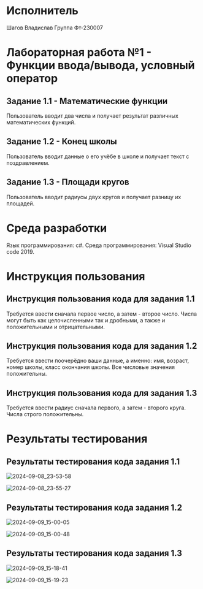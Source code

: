 # Исполнитель
Шагов Владислав 
Группа Фт-230007
# Лабораторная работа №1 - Функции ввода/вывода, условный оператор
## Задание 1.1 - Математические функции
Пользователь вводит два числа и получает результат различных математических функций.
## Задание 1.2 - Конец школы
Пользователь вводит данные о его учёбе в школе и получает текст с поздравлением.
## Задание 1.3 - Площади кругов
Пользователь вводит радиусы двух кругов и получает разницу их площадей.
# Среда разработки
Язык программирования: c#.
Среда программирования: Visual Studio code 2019.
# Инструкция пользования
## Инструкция пользования кода для задания 1.1
Требуется ввести сначала первое число, а затем - второе число. Числа могут быть как целочисленными так и дробными, а также и положительными и отрицательными.
## Инструкция пользования кода для задания 1.2
Требуется ввести поочерёдно ваши данные, а именно: имя, возраст, номер школы, класс окончания школы. Все числовые значения положительны.
## Инструкция пользования кода для задания 1.3
Требуется ввести радиус сначала первого, а затем - второго круга. Числа строго положительны.
# Результаты тестирования
## Результаты тестирования кода задания 1.1
![2024-09-08_23-53-58](https://github.com/user-attachments/assets/ad005c19-76d3-4911-8b85-4f3c5542effe)

![2024-09-08_23-55-27](https://github.com/user-attachments/assets/4dd8b36b-eddd-438f-b097-4720f1cb35f8)

## Результаты тестирования кода задания 1.2
![2024-09-09_15-00-05](https://github.com/user-attachments/assets/0e0ff051-c13f-4fa4-b5db-0061bd0303f9)

![2024-09-09_15-00-48](https://github.com/user-attachments/assets/d31882eb-6db0-449e-8563-b92a724da70f)

## Результаты тестирования кода задания 1.3
![2024-09-09_15-18-41](https://github.com/user-attachments/assets/00eb5f49-edde-407f-974d-d5cebaff9549)

![2024-09-09_15-19-23](https://github.com/user-attachments/assets/224a7b35-036f-4b0a-9254-33af276c59d7)


